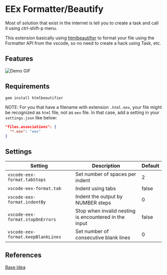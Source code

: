 # EEx Formatter/Beautify

Most of solution that exist in the internet is tell you to create a task and call it using ctrl-shift-p menu.

This extension basically using [htmlbeautifier](https://github.com/threedaymonk/htmlbeautifier) to format your file using the Formatter API from the vscode, so no need to create a hack using Task, etc.

## Features

![Demo GIF](https://raw.githubusercontent.com/RoyalMist/vscode-eex-format/master/images/demo.gif)

## Requirements

```bash
gem install htmlbeautifier
```

NOTE: For you that have a filename with extension `.html.eex`, your file might be recognized as `html` file, not as `eex` file. In that case, add a setting in your `settings.json` like below:

```json
"files.associations": {
  "*.eex": "eex"
}
```

## Settings

| Setting                            | Description                                           | Default |
| ---------------------------------- | ----------------------------------------------------- | ------- |
| `vscode-eex-format.tabStops`       | Set number of spaces per indent                       | 2       |
| `vscode-eex-format.tab`            | Indent using tabs                                     | false   |
| `vscode-eex-format.indentBy`       | Indent the output by NUMBER steps                     | 0       |
| `vscode-eex-format.stopOnErrors`   | Stop when invalid nesting is encountered in the input | false   |
| `vscode-eex-format.keepBlankLines` | Set number of consecutive blank lines                 | 0       |

## References

[Base Idea](https://github.com/aliariff/vscode-erb-beautify)
